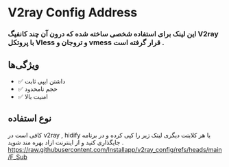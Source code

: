 # V2ray Config Address

### این لینک برای استفاده شخصی ساخته شده که درون آن چند کانفیگ  V2ray با پروتکل Vless  و تروجان و  vmess قرار گرفته است .

## ویژگی‌ها

- ✅ داشتن ایپی ثابت
- ✅ حجم نامحدود 
- ✅ امنیت بالا 

## نوع استفاده 

کافی است در  v2ray , hidify  یا هر کلاینت دیگری لینک زیر را کپی کرده 
و در برنامه جایگذاری کنید و از اینترنت ازاد بهره مند شوید .
https://raw.githubusercontent.com/Installapp/v2ray_config/refs/heads/main/F_Sub
